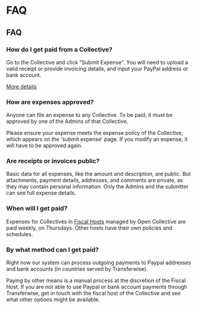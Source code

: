 # FAQ

## FAQ

### How do I get paid from a Collective?

Go to the Collective and click "Submit Expense". You will need to upload a valid receipt or provide invoicing details, and input your PayPal address or bank account.

[More details](submitting-expenses.md)

### How are expenses approved?

Anyone can file an expense to any Collective. To be paid, it must be approved by one of the Admins of that Collective.

Please ensure your expense meets the expense policy of the Collective, which appears on the 'submit expense' page. If you modify an expense, it will have to be approved again. 

### Are receipts or invoices public?

Basic data for all expenses, like the amount and description, are public. But attachments, payment details, addresses, and comments are private, as they may contain personal information. Only the Admins and the submitter can see full expense details.

### When will I get paid?

Expenses for Collectives in [Fiscal Hosts](../fiscal-hosts/fiscal-hosts.md) managed by Open Collective are paid weekly, on Thursdays. Other hosts have their own policies and schedules.

### By what method can I get paid?

Right now our system can process outgoing payments to Paypal addresses and bank accounts \(in countries served by Transferwise\).

Paying by other means is a manual process at the discretion of the Fiscal Host. If you are not able to use Paypal or bank account payments through Transferwise, get in touch with the fiscal host of the Collective and see what other options might be available.

